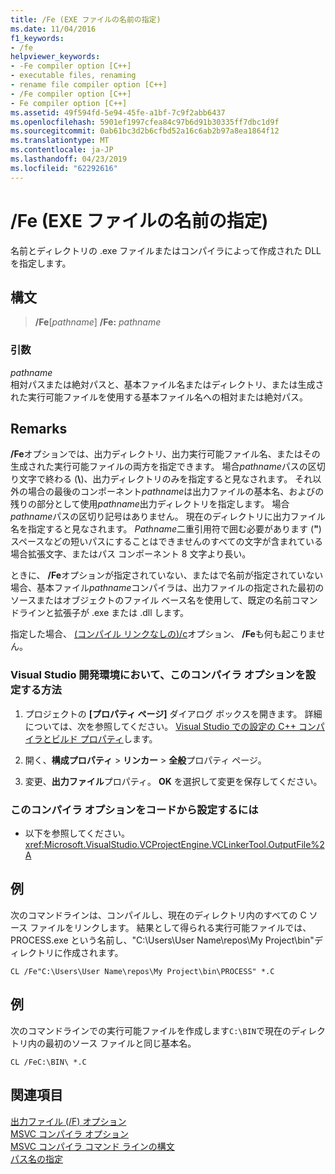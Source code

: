 ```yaml
---
title: /Fe (EXE ファイルの名前の指定)
ms.date: 11/04/2016
f1_keywords:
- /fe
helpviewer_keywords:
- -Fe compiler option [C++]
- executable files, renaming
- rename file compiler option [C++]
- /Fe compiler option [C++]
- Fe compiler option [C++]
ms.assetid: 49f594fd-5e94-45fe-a1bf-7c9f2abb6437
ms.openlocfilehash: 5901ef1997cfea84c97b6d91b30335ff7dbc1d9f
ms.sourcegitcommit: 0ab61bc3d2b6cfbd52a16c6ab2b97a8ea1864f12
ms.translationtype: MT
ms.contentlocale: ja-JP
ms.lasthandoff: 04/23/2019
ms.locfileid: "62292616"
---
```

# <a name="fe-name-exe-file"></a>/Fe (EXE ファイルの名前の指定)

名前とディレクトリの .exe ファイルまたはコンパイラによって作成された DLL を指定します。

## <a name="syntax"></a>構文

> **/Fe**[_pathname_] **/Fe:** _pathname_

### <a name="arguments"></a>引数

*pathname*<br/>
相対パスまたは絶対パスと、基本ファイル名またはディレクトリ、または生成された実行可能ファイルを使用する基本ファイル名への相対または絶対パス。

## <a name="remarks"></a>Remarks

**/Fe**オプションでは、出力ディレクトリ、出力実行可能ファイル名、またはその生成された実行可能ファイルの両方を指定できます。 場合*pathname*パスの区切り文字で終わる (**&#92;**)、出力ディレクトリのみを指定すると見なされます。 それ以外の場合の最後のコンポーネント*pathname*は出力ファイルの基本名、およびの残りの部分として使用*pathname*出力ディレクトリを指定します。 場合*pathname*パスの区切り記号はありません。 現在のディレクトリに出力ファイル名を指定すると見なされます。 *Pathname*二重引用符で囲む必要があります (**"**) スペースなどの短いパスにすることはできませんのすべての文字が含まれている場合拡張文字、またはパス コンポーネント 8 文字より長い。

ときに、 **/Fe**オプションが指定されていない、またはで名前が指定されていない場合、基本ファイル*pathname*コンパイラは、出力ファイルの指定された最初のソースまたはオブジェクトのファイル ベース名を使用して、既定の名前コマンドラインと拡張子が .exe または .dll します。

指定した場合、 [(コンパイル リンクなしの)/c](c-compile-without-linking.md)オプション、 **/Fe**も何も起こりません。

### <a name="to-set-this-compiler-option-in-the-visual-studio-development-environment"></a>Visual Studio 開発環境において、このコンパイラ オプションを設定する方法

1. プロジェクトの **[プロパティ ページ]** ダイアログ ボックスを開きます。 詳細については、次を参照してください。 [Visual Studio での設定の C++ コンパイラとビルド プロパティ](../working-with-project-properties.md)します。

1. 開く、**構成プロパティ** > **リンカー** > **全般**プロパティ ページ。

1. 変更、**出力ファイル**プロパティ。 **OK** を選択して変更を保存してください。

### <a name="to-set-this-compiler-option-programmatically"></a>このコンパイラ オプションをコードから設定するには

- 以下を参照してください。<xref:Microsoft.VisualStudio.VCProjectEngine.VCLinkerTool.OutputFile%2A>

## <a name="example"></a>例

次のコマンドラインは、コンパイルし、現在のディレクトリ内のすべての C ソース ファイルをリンクします。 結果として得られる実行可能ファイルでは、PROCESS.exe という名前し、"C:\Users\User Name\repos\My Project\bin"ディレクトリに作成されます。

```
CL /Fe"C:\Users\User Name\repos\My Project\bin\PROCESS" *.C
```

## <a name="example"></a>例

次のコマンドラインでの実行可能ファイルを作成します`C:\BIN`で現在のディレクトリ内の最初のソース ファイルと同じ基本名。

```
CL /FeC:\BIN\ *.C
```

## <a name="see-also"></a>関連項目

[出力ファイル (/F) オプション](output-file-f-options.md)<br/>
[MSVC コンパイラ オプション](compiler-options.md)<br/>
[MSVC コンパイラ コマンド ラインの構文](compiler-command-line-syntax.md)<br/>
[パス名の指定](specifying-the-pathname.md)<br/>
